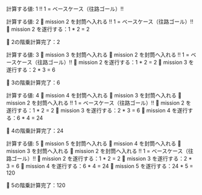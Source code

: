 計算する値: 1
‼️  1 = ベースケース（往路ゴール）‼️

計算する値: 2
📩 mission 2 を封筒へ入れる
‼️  1 = ベースケース（往路ゴール）‼️
📨 mission 2 を遂行する：1 * 2 = 2

🎉 2の階乗計算完了：2

計算する値: 3
📩 mission 3 を封筒へ入れる
📩 mission 2 を封筒へ入れる
‼️  1 = ベースケース（往路ゴール）‼️
📨 mission 2 を遂行する：1 * 2 = 2
📨 mission 3 を遂行する：2 * 3 = 6

🎉 3の階乗計算完了：6

計算する値: 4
📩 mission 4 を封筒へ入れる
📩 mission 3 を封筒へ入れる
📩 mission 2 を封筒へ入れる
‼️  1 = ベースケース（往路ゴール）‼️
📨 mission 2 を遂行する：1 * 2 = 2
📨 mission 3 を遂行する：2 * 3 = 6
📨 mission 4 を遂行する：6 * 4 = 24

🎉 4の階乗計算完了：24

計算する値: 5
📩 mission 5 を封筒へ入れる
📩 mission 4 を封筒へ入れる
📩 mission 3 を封筒へ入れる
📩 mission 2 を封筒へ入れる
‼️  1 = ベースケース（往路ゴール）‼️
📨 mission 2 を遂行する：1 * 2 = 2
📨 mission 3 を遂行する：2 * 3 = 6
📨 mission 4 を遂行する：6 * 4 = 24
📨 mission 5 を遂行する：24 * 5 = 120

🎉 5の階乗計算完了：120